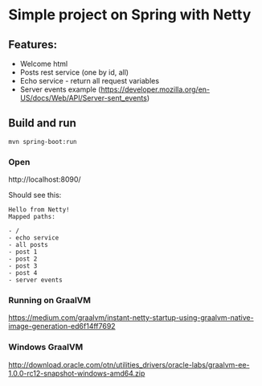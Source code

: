 # Simple project on Spring with Netty

## Features:
- Welcome html
- Posts rest service (one by id, all)
- Echo service - return all request variables
- Server events example (https://developer.mozilla.org/en-US/docs/Web/API/Server-sent_events)

## Build and run
```
mvn spring-boot:run
```

### Open
http://localhost:8090/

Should see this:
```
Hello from Netty!
Mapped paths:

- /
- echo service
- all posts
- post 1
- post 2
- post 3
- post 4
- server events
```

### Running on GraalVM

https://medium.com/graalvm/instant-netty-startup-using-graalvm-native-image-generation-ed6f14ff7692

### Windows GraalVM

http://download.oracle.com/otn/utilities_drivers/oracle-labs/graalvm-ee-1.0.0-rc12-snapshot-windows-amd64.zip
